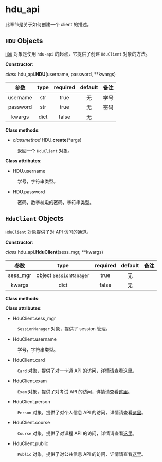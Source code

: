 # hdu\_api

此章节是关于如何创建一个 client 的描述。

## `HDU` Objects

[`HDU`](create.md#hdu-objects) 对象是使用 `hdu-api` 的起点，它提供了创建 `HduClient` 对象的方法。

**Constructor**:

_class_  hdu\_api.**HDU**\(username, password, \*\*kwargs\)

| 参数 | type | required | default | 备注 |
| :---: | :---: | :---: | :---: | :---: |
| username | str | true | 无 | 学号 |
| password | str | true | 无 | 密码 |
| kwargs | dict | false | 无 |  |

**Class methods**:

- _classmethod_  HDU.**create**\(\*args\)

    &ensp;&ensp;返回一个 `HduClient` 对象。

**Class attributes**:

- HDU.username

    &ensp;&ensp;学号，字符串类型。

- HDU.password

    &ensp;&ensp;密码，数字杭电的密码，字符串类型。

## `HduClient` Objects

[`HduClient`](create.md#hduclient-objects) 对象提供了对 API 访问的通道。

**Constructor**:

_class_  hdu_api.**HduClient**(sess_mgr, \*\*kwargs)

| 参数 | type | required | default | 备注 |
| :---: | :---: | :---: | :---: | :---: |
| sess_mgr | object `SessionManager` | true | 无 | |
| kwargs | dict | false | 无 |  |

**Class methods**:


**Class attributes**:

- HduClient.sess_mgr

    &ensp;&ensp;`SessionManager` 对象，提供了 session 管理。

- HduClient.username

    &ensp;&ensp;学号，字符串类型。
    
- HduClient.card

    &ensp;&ensp;`Card` 对象，提供了对一卡通 API 的访问，详情请查看[这里](card.md)。

- HduClient.exam

    &ensp;&ensp;`Exam` 对象，提供了对考试 API 的访问，详情请查看[这里](exam.md)。

- HduClient.person

    &ensp;&ensp;`Person` 对象，提供了对个人信息 API 的访问，详情请查看[这里](person.md)。

- HduClient.course

    &ensp;&ensp;`Course` 对象，提供了对课程 API 的访问，详情请查看[这里](course.md)。

- HduClient.public

    &ensp;&ensp;`Public` 对象，提供了对公共信息 API 的访问，详情请查看[这里](public.md)。
